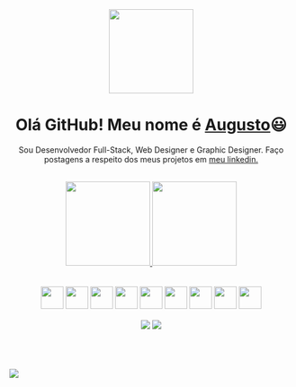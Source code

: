 <div>
    <div align="center">
        <img width="150px" src="https://augustowestphal.site/public/assets/images/profile-01.png">
        <h1 >Olá GitHub! Meu nome é <a href="https://augustowestphal.site">Augusto</a>😃️</h1>
        <p>Sou Desenvolvedor Full-Stack, Web Designer e Graphic Designer. Faço postagens a respeito dos meus projetos em <a href="https://www.linkedin.com/in/augusto-westphal-67b7b3230/">meu linkedin.</a></p>
    </div>
    <br>
    <div align="center">
        <a href="https://github.com/AugustoGitH">
            <img height="150em" src="https://github-readme-stats.vercel.app/api?username=AugustoGitH&count_private=true&include_all_commits=true&show_icons=true&theme=dracula&hide_border=false&show_owner=true"/>
            <img height="150em" src="https://github-readme-stats.vercel.app/api/top-langs/?username=AugustoGitH&theme=dracula&hide_border=false&&layout=compact"/>
        </a>
    </div>
    <br><br>
    <div align="center">
        <img width="40px" src="https://cdn.jsdelivr.net/gh/devicons/devicon/icons/html5/html5-original.svg"/>
        <img width="40px" src="https://cdn.jsdelivr.net/gh/devicons/devicon/icons/css3/css3-original.svg"/>
        <img width="40px" src="https://cdn.jsdelivr.net/gh/devicons/devicon/icons/javascript/javascript-original.svg"/>
        <img width="40px" src="https://cdn.jsdelivr.net/gh/devicons/devicon/icons/jquery/jquery-original.svg"/>
        <img width="40px" src="https://cdn.jsdelivr.net/gh/devicons/devicon/icons/firebase/firebase-plain.svg"/>
        <img width="40px" src="https://cdn.jsdelivr.net/gh/devicons/devicon/icons/nodejs/nodejs-original.svg"/>
        <img width="40px" src="https://cdn.jsdelivr.net/gh/devicons/devicon/icons/sass/sass-original.svg"/>
        <img width="40px" src="https://cdn.jsdelivr.net/gh/devicons/devicon/icons/react/react-original.svg"/>
        <img width="40px" src="https://cdn.jsdelivr.net/gh/devicons/devicon/icons/photoshop/photoshop-plain.svg" />
    </div>
    <br>
    <div align="center">
        <a target="_blank" href="https://augustowestphal.up.railway.app"><img src="https://img.shields.io/badge/website-000000?style=for-the-badge&logo=About.me&logoColor=white"></a>
        <a href="https://www.linkedin.com/in/augusto-westphal-67b7b3230/"><img src="https://img.shields.io/badge/LinkedIn-0077B5?style=for-the-badge&logo=linkedin&logoColor=white"></a>
    </div>
    <br><br><br><br>
    <img align="center" src="https://i.pinimg.com/originals/74/5c/c9/745cc90fcc688569610f84bc5d2b2fd6.gif">


</div>
 
 
 
 
 



